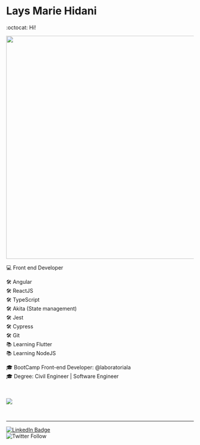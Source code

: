 # Lays Marie Hidani 

:octocat: Hi!
<p align="center">
  <img
    src="https://user-images.githubusercontent.com/43016358/139156603-efa3c9b0-e17c-4544-b9c2-28a3d2a08a61.png"
    width="600px"
  />
</p>

:computer: Front end Developer

:hammer_and_wrench: Angular
<br>
:hammer_and_wrench: ReactJS
<br>
:hammer_and_wrench: TypeScript
<br>
:hammer_and_wrench: Akita (State management)
<br>
:hammer_and_wrench: Jest
<br>
:hammer_and_wrench: Cypress
<br>
:hammer_and_wrench: Git
<br>
:books: Learning Flutter
<br>
:books: Learning NodeJS

:mortar_board: BootCamp Front-end Developer: @laboratoriala
<br>
:mortar_board: Degree: Civil Engineer | Software Engineer

<br>
<p align="left">
    <img
      src="https://github-readme-stats.vercel.app/api?username=layshidani&count_private=true&show_icons=true&custom_title=Github%20Status&hide=contribs&theme=tokyonight"
    />
</p>
<br>

<hr>

[![LinkedIn Badge](https://img.shields.io/badge/-Lays%20Hidani-blue?style=flat-square&logo=Linkedin&logoColor=white&link=https://www.linkedin.com/in/lays-hidani/)](https://www.linkedin.com/in/lays-hidani/)
<br>
![Twitter Follow](https://img.shields.io/twitter/follow/layshidani?style=social)
